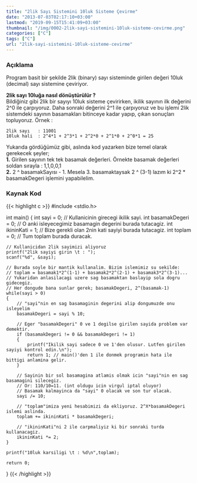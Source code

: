 ```yaml
---
title: "2lik Sayı Sistemini 10luk Sisteme Çevirme"
date: "2013-07-03T02:17:10+03:00"
lastmod: "2019-09-15T15:41:09+03:00"
thumbnail: "/img/0002-2lik-sayi-sistemini-10luk-sisteme-cevirme.png"
categories: ["C"]
tags: ["C"]
url: "2lik-sayi-sistemini-10luk-sisteme-cevirme"
---
```


### Açıklama

Program basit bir şekilde 2lik (binary) sayı sisteminde girilen değeri 10luk (decimal) sayı sistemine çeviriyor.

**2lik sayı 10luğa nasıl dönüştürülür ?** <br>
Bildiğiniz gibi 2lik bir sayıyı 10luk sisteme çevirirken, ikilik sayının ilk değerini 2^0 ile çarpıyoruz. Daha sonraki değerini 2^1 ile çarpıyoruz ve bu işlemi 2lik sistemdeki sayının basamakları bitinceye kadar yapıp, çıkan sonuçları topluyoruz. Örnek :

```
2lik sayı   : 11001
10luk hali  : 2^4*1 + 2^3*1 + 2^2*0 + 2^1*0 + 2^0*1 = 25
```

Yukarıda gördüğümüz gibi, aslında kod yazarken bize temel olarak gerekecek şeyler; <br>
**1.** Girilen sayının tek tek basamak değerleri. Örnekte basamak değerleri soldan sırayla : 1,1,0,0,1 <br>
**2.** 2 ^ basamakSayısı - 1. Mesela 3. basamaktaysak 2 ^ (3-1) lazım ki 2^2 * basamakDegeri işlemini yapabilelim.


### Kaynak Kod

{{< highlight c >}}
#include <stdio.h> 

int main()
{ 
    int sayi          = 0; // Kullanicinin girecegi ikilik sayi.
    int basamakDegeri = 0; // O anki isleyecegimiz basamagin degerini burada tutacagiz.
    int ikininKati    = 1; // Bize gerekli olan 2nin kati sayiyi burada tutacagiz.
    int toplam        = 0; // Tum toplam burada duracak.
    
    // Kullanicidan 2lik sayimizi aliyoruz
    printf("2lik sayiyi girin \t : ");
    scanf("%d", &sayi);
    
    // Burada soyle bir mantik kullanalim. Bizim islemimiz su sekilde:
    // toplam = basamak1*2^(1-1) + basamak2*2^(2-1) + basamak3*2^(3-1)...
    // Yukaridan anlasilacagi uzere sag basamaktan baslayip sola dogru gidecegiz.
    // Her dongude bana sunlar gerek; basamakDegeri, 2^(basamak-1)
    while(sayi > 0)
    {
        // "sayi"nin en sag basamaginin degerini alip dongumuzde onu isleyelim
        basamakDegeri = sayi % 10;
        
        // Eger "basamakDegeri" 0 ve 1 degilse girilen sayida problem var demektir.
        if (basamakDegeri != 0 && basamakDegeri != 1)
        {
            printf("Ikilik sayi sadece 0 ve 1'den olusur. Lutfen girilen sayiyi kontrol edin.\n");
            return 1; // main()'den 1 ile donmek programin hata ile bittigi anlamina gelir.
        }
        
        // Sayinin bir sol basamagina atlamis olmak icin "sayi"nin en sag basamagini silecegiz.
        // Or: 110/10=11. (int oldugu icin virgul iptal oluyor)
        // Basamak kalmayinca da "sayi" 0 olacak ve son tur olacak.
        sayi /= 10;
        
        // "toplam"imiza yeni hesabimizi da ekliyoruz. 2^X*basamakDegeri islemi aslinda.
        toplam += ikininKati * basamakDegeri;
        
        // "ikininKati"ni 2 ile carpmaliyiz ki bir sonraki turda kullanacagiz.
        ikininKati *= 2;
    }

    printf("10luk karsiligi \t : %d\n",toplam);

    return 0;
}
{{< /highlight >}}
